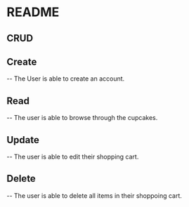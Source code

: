 # README

## CRUD

## Create
-- The User is able to create an account.
## Read
-- The user is able to browse through the cupcakes.
## Update
-- The user is able to edit their shopping cart.
## Delete
-- The user is able to delete all items in their shoppoing cart.

